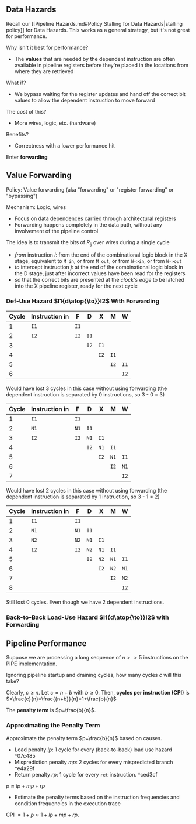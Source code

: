 ## Data Hazards

Recall our [[Pipeline Hazards.md#Policy Stalling for Data Hazards|stalling policy]] for Data Hazards. This works as a general strategy, but it's not great for performance.

Why isn't it best for performance?
- The **values** that are needed by the dependent instruction are often available in pipeline registers before they're placed in the locations from where they are retrieved

What if?
- We bypass waiting for the register updates and hand off the correct bit values to allow the dependent instruction to move forward

The cost of this?
- More wires, logic, etc. (hardware)

Benefits?
- Correctness with a lower performance hit

Enter **forwarding**

## Value Forwarding

Policy: Value forwarding (aka "forwarding" or "register forwarding" or "bypassing")

Mechanism: Logic, wires
- Focus on data dependences carried through architectural registers
- Forwarding happens completely in the data path, without any involvement of the pipeline control

The idea is to transmit the bits of $R_{ij}$ over wires during a single cycle
- *from* instruction $i$: from the end of the combinational logic block in the X stage, equivalent to `M_in`, or from `M_out`, or from `W->in`, or from `W->out`
- *to* intercept instruction $j$: at the end of the combinational logic block in the D stage, just after incorrect values have been read for the registers
- *so* that the correct bits are presented at the *clock's edge* to be latched into the X pipeline register, ready for the next cycle
### Def-Use Hazard $I1{d\atop{\to}}I2$ With Forwarding

| Cycle | Instruction in | F    | D    | X    | M    | W    |
| ----- | -------------- | ---- | ---- | ---- | ---- | ---- |
| 1     | `I1`           | `I1` |      |      |      |      |
| 2     | `I2`           | `I2` | `I1` |      |      |      |
| 3     |                |      | `I2` | `I1` |      |      |
| 4     |                |      |      | `I2` | `I1` |      |
| 5     |                |      |      |      | `I2` | `I1` |
| 6     |                |      |      |      |      | `I2` |
Would have lost 3 cycles in this case without using forwarding (the dependent instruction is separated by 0 instructions, so 3 - 0 = 3)

| Cycle | Instruction in | F    | D    | X    | M    | W    |
| ----- | -------------- | ---- | ---- | ---- | ---- | ---- |
| 1     | `I1`           | `I1` |      |      |      |      |
| 2     | `N1`           | `N1` | `I1` |      |      |      |
| 3     | `I2`           | `I2` | `N1` | `I1` |      |      |
| 4     |                |      | `I2` | `N1` | `I1` |      |
| 5     |                |      |      | `I2` | `N1` | `I1` |
| 6     |                |      |      |      | `I2` | `N1` |
| 7     |                |      |      |      |      | `I2` |
Would have lost 2 cycles in this case without using forwarding (the dependent instruction is separated by 1 instruction, so 3 - 1 = 2)

| Cycle | Instruction in | F    | D    | X    | M    | W    |
| ----- | -------------- | ---- | ---- | ---- | ---- | ---- |
| 1     | `I1`           | `I1` |      |      |      |      |
| 2     | `N1`           | `N1` | `I1` |      |      |      |
| 3     | `N2`           | `N2` | `N1` | `I1` |      |      |
| 4     | `I2`           | `I2` | `N2` | `N1` | `I1` |      |
| 5     |                |      | `I2` | `N2` | `N1` | `I1` |
| 6     |                |      |      | `I2` | `N2` | `N1` |
| 7     |                |      |      |      | `I2` | `N2` |
| 8     |                |      |      |      |      | `I2` |
Still lost 0 cycles. Even though we have 2 dependent instructions.

### Back-to-Back Load-Use Hazard $I1{d\atop{\to}}I2$ with Forwarding

## Pipeline Performance

Suppose we are processing a long sequence of $n>>5$ instructions on the PIPE implementation.

Ignoring pipeline startup and draining cycles, how many cycles $c$ will this take?

Clearly, $c\geq n$. Let $c=n+b$ with $b\geq 0$. Then, **cycles per instruction (CPI)** is $=\frac{c}{n}=\frac{{n+b}}{n}=1+\frac{b}{n}$ 

The **penalty term** is $p=\frac{b}{n}$.

### Approximating the Penalty Term
Approximate the penalty term $p=\frac{b}{n}$ based on causes.
- Load penalty $lp$: 1 cycle for every (back-to-back) load use hazard ^07c485
- Misprediction penalty $mp$: 2 cycles for every mispredicted branch ^e4a29f
- Return penalty $rp$: 1 cycle for every `ret` instruction. ^ced3cf

$p\approx lp+mp+rp$
- Estimate the penalty terms based on the instruction frequencies and condition frequencies in the execution trace

CPI $=1+p\approx 1+lp+mp+rp$.